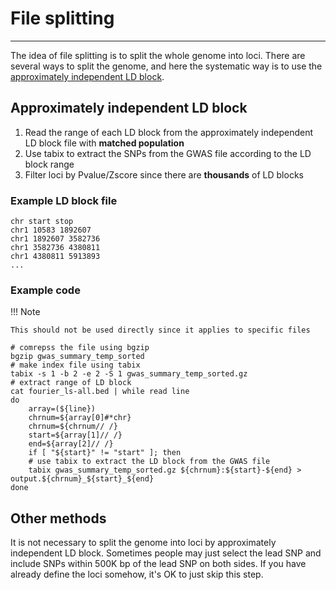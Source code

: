 # File splitting
---
The idea of file splitting is to split the whole genome into loci. There are several ways to split the genome, and here the systematic way is to use the [approximately independent LD block](https://bitbucket.org/nygcresearch/ldetect-data).  

## Approximately independent LD block

1. Read the range of each LD block from the approximately independent LD block file with **matched population**
2. Use tabix to extract the SNPs from the GWAS file according to the LD block range
3. Filter loci by Pvalue/Zscore since there are **thousands** of LD blocks  

### Example LD block file

    chr start stop
    chr1 10583 1892607
    chr1 1892607 3582736
    chr1 3582736 4380811
    chr1 4380811 5913893
    ...

### Example code  

!!! Note

    This should not be used directly since it applies to specific files

```
# comrepss the file using bgzip
bgzip gwas_summary_temp_sorted
# make index file using tabix
tabix -s 1 -b 2 -e 2 -S 1 gwas_summary_temp_sorted.gz
# extract range of LD block
cat fourier_ls-all.bed | while read line
do
	array=(${line})
	chrnum=${array[0]#*chr}
	chrnum=${chrnum// /}
	start=${array[1]// /}
	end=${array[2]// /}
	if [ "${start}" != "start" ]; then
	# use tabix to extract the LD block from the GWAS file
	tabix gwas_summary_temp_sorted.gz ${chrnum}:${start}-${end} > output.${chrnum}_${start}_${end}
done
```

## Other methods
It is not necessary to split the genome into loci by approximately independent LD block. Sometimes people may just select the lead SNP and include SNPs within 500K bp of the lead SNP on both sides. If you have already define the loci somehow, it's OK to just skip this step. 

